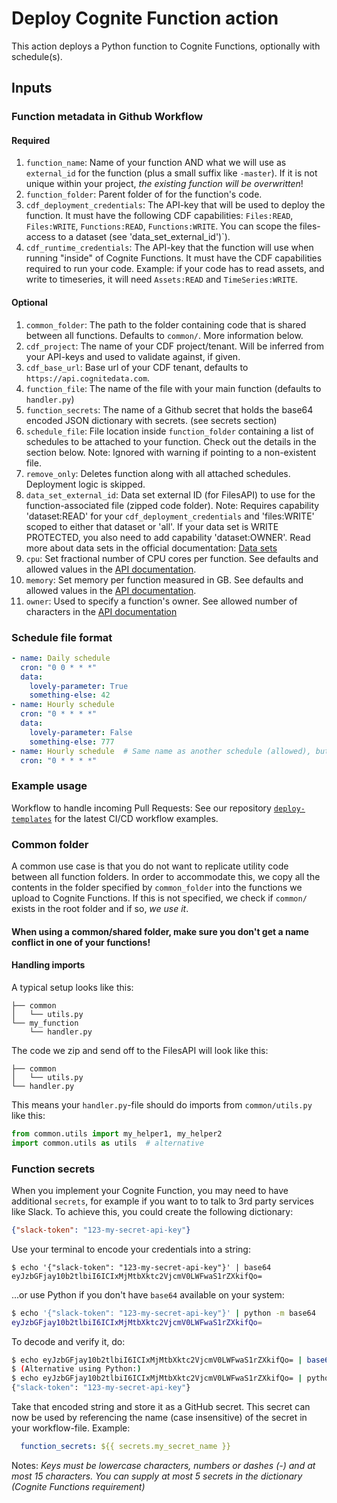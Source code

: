 # Deploy Cognite Function action
This action deploys a Python function to Cognite Functions, optionally with schedule(s).

## Inputs
### Function metadata in Github Workflow
#### Required
1. `function_name`: Name of your function AND what we will use as `external_id` for the function (plus a small suffix like `-master`). If it is not unique within your project, *the existing function will be overwritten*!
2. `function_folder`: Parent folder of for the function's code.
3. `cdf_deployment_credentials`: The API-key that will be used to deploy the function. It must have the following CDF capabilities: `Files:READ`, `Files:WRITE`, `Functions:READ`, `Functions:WRITE`. You can scope the files-access to a dataset (see 'data_set_external_id')`).
4. `cdf_runtime_credentials`: The API-key that the function will use when running "inside" of Cognite Functions. It must have the CDF capabilities required to run your code.
Example: if your code has to read assets, and write to timeseries, it will need `Assets:READ` and `TimeSeries:WRITE`.

#### Optional
1. `common_folder`:  The path to the folder containing code that is shared between all functions. Defaults to `common/`. More information below.
1. `cdf_project`: The name of your CDF project/tenant. Will be inferred from your API-keys and used to validate against, if given.
2. `cdf_base_url`: Base url of your CDF tenant, defaults to `https://api.cognitedata.com`.
3. `function_file`: The name of the file with your main function (defaults to `handler.py`)
4. `function_secrets`: The name of a Github secret that holds the base64 encoded JSON dictionary with secrets. (see secrets section)
5. `schedule_file`: File location inside `function_folder` containing a list of schedules to be attached to your function. Check out the details in the section below. Note: Ignored with warning if pointing to a non-existent file.
6. `remove_only`: Deletes function along with all attached schedules. Deployment logic is skipped.
7. `data_set_external_id`: Data set external ID (for FilesAPI) to use for the function-associated file (zipped code folder). Note: Requires capability 'dataset:READ' for your `cdf_deployment_credentials` and 'files:WRITE' scoped to either that dataset or 'all'. If your data set is WRITE PROTECTED, you also need to add capability 'dataset:OWNER'. Read more about data sets in the official documentation: [Data sets](https://docs.cognite.com/cdf/data_governance/concepts/datasets/)
8. `cpu`: Set fractional number of CPU cores per function. See defaults and allowed values in the [API documentation](https://docs.cognite.com/api/playground/#operation/post-api-playground-projects-project-functions).
9. `memory`: Set memory per function measured in GB. See defaults and allowed values in the [API documentation](https://docs.cognite.com/api/playground/#operation/post-api-playground-projects-project-functions).
10. `owner`: Used to specify a function's owner. See allowed number of characters in the [API documentation](https://docs.cognite.com/api/playground/#operation/post-api-playground-projects-project-functions)

### Schedule file format
```yaml
- name: Daily schedule
  cron: "0 0 * * *"
  data:
    lovely-parameter: True
    something-else: 42
- name: Hourly schedule
  cron: "0 * * * *"
  data:
    lovely-parameter: False
    something-else: 777
- name: Hourly schedule  # Same name as another schedule (allowed), but with no `data` (also allowed).
  cron: "0 * * * *"
```

### Example usage
Workflow to handle incoming Pull Requests:
See our repository [`deploy-templates`](https://github.com/cognitedata/deploy-functions) for the latest CI/CD workflow examples.

### Common folder
A common use case is that you do not want to replicate utility code between all function folders. In order to accommodate this, we copy all the contents in the folder specified by `common_folder` into the functions we upload to Cognite Functions. If this is not specified, we check if `common/` exists in the root folder and if so, _we use it_.

#### When using a common/shared folder, make sure you don't get a name conflict in one of your functions!

#### Handling imports
A typical setup looks like this:
```
├── common
│   └── utils.py
└── my_function
    └── handler.py
```
The code we zip and send off to the FilesAPI will look like this:
```
├── common
│   └── utils.py
└── handler.py
```
This means your `handler.py`-file should do imports from `common/utils.py` like this:
```py
from common.utils import my_helper1, my_helper2
import common.utils as utils  # alternative
```

### Function secrets
When you implement your Cognite Function, you may need to have additional `secrets`, for example if you want to to talk to 3rd party services like Slack.
To achieve this, you could create the following dictionary:
```json
{"slack-token": "123-my-secret-api-key"}
```
Use your terminal to encode your credentials into a string:
```shell script
$ echo '{"slack-token": "123-my-secret-api-key"}' | base64
eyJzbGFjay10b2tlbiI6ICIxMjMtbXktc2VjcmV0LWFwaS1rZXkifQo=
```
...or use Python if you don't have `base64` available on your system:
```sh
$ echo '{"slack-token": "123-my-secret-api-key"}' | python -m base64
eyJzbGFjay10b2tlbiI6ICIxMjMtbXktc2VjcmV0LWFwaS1rZXkifQo=
```
To decode and verify it, do:
```sh
$ echo eyJzbGFjay10b2tlbiI6ICIxMjMtbXktc2VjcmV0LWFwaS1rZXkifQo= | base64 --decode
$ (Alternative using Python:)
$ echo eyJzbGFjay10b2tlbiI6ICIxMjMtbXktc2VjcmV0LWFwaS1rZXkifQo= | python -m base64 -d
{"slack-token": "123-my-secret-api-key"}
```
Take that encoded string and store it as a GitHub secret. This secret can now be used by referencing the name (case insensitive) of the secret in your workflow-file. Example:
```yaml
  function_secrets: ${{ secrets.my_secret_name }}
```

Notes: _Keys must be lowercase characters, numbers or dashes (-) and at most 15 characters. You can supply at most 5 secrets in the dictionary (Cognite Functions requirement)_
